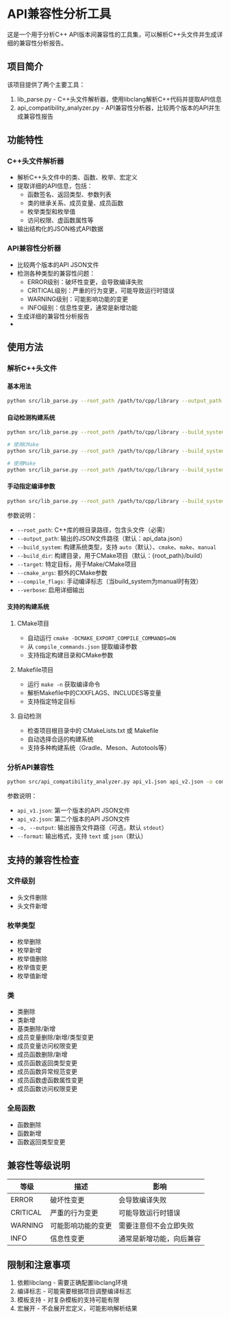 # API兼容性分析工具

这是一个用于分析C++ API版本间兼容性的工具集，可以解析C++头文件并生成详细的兼容性分析报告。

## 项目简介

该项目提供了两个主要工具：

1. lib_parse.py - C++头文件解析器，使用libclang解析C++代码并提取API信息
2. api_compatibility_analyzer.py - API兼容性分析器，比较两个版本的API并生成兼容性报告

## 功能特性

### C++头文件解析器 
- 解析C++头文件中的类、函数、枚举、宏定义
- 提取详细的API信息，包括：
  - 函数签名、返回类型、参数列表
  - 类的继承关系、成员变量、成员函数
  - 枚举类型和枚举值
  - 访问权限、虚函数属性等
- 输出结构化的JSON格式API数据

### API兼容性分析器 
- 比较两个版本的API JSON文件
- 检测各种类型的兼容性问题：
  - ERROR级别：破坏性变更，会导致编译失败
  - CRITICAL级别：严重的行为变更，可能导致运行时错误
  - WARNING级别：可能影响功能的变更
  - INFO级别：信息性变更，通常是新增功能
- 生成详细的兼容性分析报告
- 
## 使用方法

### 解析C++头文件

#### 基本用法

```bash
python src/lib_parse.py --root_path /path/to/cpp/library --output_path api_v1.json
```

#### 自动检测构建系统
```bash
python src/lib_parse.py --root_path /path/to/cpp/library --build_system auto --output_path api_v1.json

# 使用CMake
python src/lib_parse.py --root_path /path/to/cpp/library --build_system cmake --build_dir build --output_path api_v1.json

# 使用Make
python src/lib_parse.py --root_path /path/to/cpp/library --build_system make --target all --output_path api_v1.json
```

#### 手动指定编译参数
```bash
python src/lib_parse.py --root_path /path/to/cpp/library --build_system manual --compile_flags -std=c++17 -I/usr/include/custom -DDEBUG
```

参数说明：
- `--root_path`: C++库的根目录路径，包含头文件（必需）
- `--output_path`: 输出的JSON文件路径（默认：api_data.json）
- `--build_system`: 构建系统类型，支持 `auto`（默认）、`cmake`、`make`、`manual`
- `--build_dir`: 构建目录，用于CMake项目（默认：{root_path}/build）
- `--target`: 特定目标，用于Make/CMake项目
- `--cmake_args`: 额外的CMake参数
- `--compile_flags`: 手动编译标志（当build_system为manual时有效）
- `--verbose`: 启用详细输出

#### 支持的构建系统

1. CMake项目
   - 自动运行 `cmake -DCMAKE_EXPORT_COMPILE_COMMANDS=ON`
   - 从 `compile_commands.json` 提取编译参数
   - 支持指定构建目录和CMake参数

2. Makefile项目  
   - 运行 `make -n` 获取编译命令
   - 解析Makefile中的CXXFLAGS、INCLUDES等变量
   - 支持指定特定目标

3. 自动检测
   - 检查项目根目录中的 CMakeLists.txt 或 Makefile
   - 自动选择合适的构建系统
   - 支持多种构建系统（Gradle、Meson、Autotools等）

### 分析API兼容性

```bash
python src/api_compatibility_analyzer.py api_v1.json api_v2.json -o compatibility_report.json
```

参数说明：
- `api_v1.json`: 第一个版本的API JSON文件
- `api_v2.json`: 第二个版本的API JSON文件
- `-o, --output`: 输出报告文件路径（可选，默认 `stdout`）
- `--format`: 输出格式，支持 `text` 或 `json`（默认）

## 支持的兼容性检查

### 文件级别
- 头文件删除
- 头文件新增

### 枚举类型
- 枚举删除
- 枚举新增
- 枚举值删除
- 枚举值变更
- 枚举值新增

### 类
- 类删除
- 类新增
- 基类删除/新增
- 成员变量删除/新增/类型变更
- 成员变量访问权限变更
- 成员函数删除/新增
- 成员函数返回类型变更
- 成员函数异常规范变更
- 成员函数虚函数属性变更
- 成员函数访问权限变更

### 全局函数
- 函数删除
- 函数新增
- 函数返回类型变更

## 兼容性等级说明

| 等级 | 描述 | 影响 |
|------|------|------|
| ERROR | 破坏性变更 | 会导致编译失败 |
| CRITICAL | 严重的行为变更 | 可能导致运行时错误 |
| WARNING | 可能影响功能的变更 | 需要注意但不会立即失败 |
| INFO | 信息性变更 | 通常是新增功能，向后兼容 |

## 限制和注意事项

1. 依赖libclang - 需要正确配置libclang环境
2. 编译标志 - 可能需要根据项目调整编译标志
3. 模板支持 - 对复杂模板的支持可能有限
4. 宏展开 - 不会展开宏定义，可能影响解析结果

